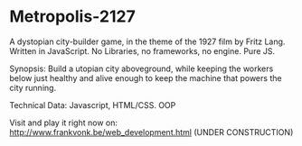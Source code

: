 # Metropolis-2127
A dystopian city-builder game, in the theme of the 1927 film by Fritz Lang.
Written in JavaScript. No Libraries, no frameworks, no engine. Pure JS.

Synopsis:
Build a utopian city aboveground, while keeping the workers below just healthy and alive enough to keep the machine that powers the city running. 


Technical Data:
Javascript, HTML/CSS. OOP

Visit and play it right now on:
http://www.frankvonk.be/web_development.html
(UNDER CONSTRUCTION)
